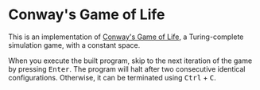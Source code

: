 # Conway's Game of Life

This is an implementation of [Conway's Game of
Life](https://en.wikipedia.org/wiki/Conway%27s_Game_of_Life), a Turing-complete
simulation game, with a constant space.

When you execute the built program, skip to the next iteration of the game by
pressing <kbd>Enter</kbd>. The program will halt after two consecutive identical
configurations. Otherwise, it can be terminated using <kbd>Ctrl</kbd> +
<kbd>C</kbd>.
